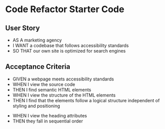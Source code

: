 # Code Refactor Starter Code


## User Story
* AS A marketing agency
* I WANT a codebase that follows accessibility standards
* SO THAT our own site is optimized for search engines

## Acceptance Criteria
* GIVEN a webpage meets accessibility standards
* WHEN I view the source code
* THEN I find semantic HTML elements
* WHEN I view the structure of the HTML elements
* THEN I find that the elements follow a logical structure independent of styling and positioning
<!-- * WHEN I view the image elements
* THEN I find accessible alt attributes -->
* WHEN I view the heading attributes
* THEN they fall in sequential order
<!-- * WHEN I view the title element
* THEN I find a concise, descriptive title -->